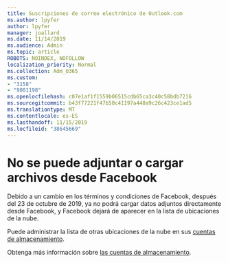 ```yaml
---
title: Suscripciones de correo electrónico de Outlook.com
ms.author: lpyfer
author: lpyfer
manager: joallard
ms.date: 11/14/2019
ms.audience: Admin
ms.topic: article
ROBOTS: NOINDEX, NOFOLLOW
localization_priority: Normal
ms.collection: Adm_O365
ms.custom:
- "3158"
- "9001198"
ms.openlocfilehash: c07e1af1f1559b06515cdb65ca3c40c58bdb7216
ms.sourcegitcommit: b43f77221f47b50c41197a448a9c26c423ce1ad5
ms.translationtype: MT
ms.contentlocale: es-ES
ms.lasthandoff: 11/15/2019
ms.locfileid: "38645669"
---
```

# <a name="unable-to-attach-or-upload-files-from-facebook"></a>No se puede adjuntar o cargar archivos desde Facebook

Debido a un cambio en los términos y condiciones de Facebook, después del 23 de octubre de 2019, ya no podrá cargar datos adjuntos directamente desde Facebook, y Facebook dejará de aparecer en la lista de ubicaciones de la nube. 

Puede administrar la lista de otras ubicaciones de la nube en sus [cuentas de almacenamiento](https://go.microsoft.com/fwlink/?linkid=2111075).

Obtenga más información sobre [las cuentas de almacenamiento](https://support.office.com/article/477cb7cc-5732-4c40-8f23-30472de8138a).
  